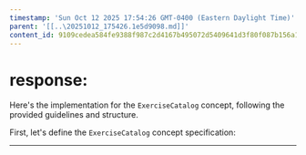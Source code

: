 ```yaml
---
timestamp: 'Sun Oct 12 2025 17:54:26 GMT-0400 (Eastern Daylight Time)'
parent: '[[..\20251012_175426.1e5d9098.md]]'
content_id: 9109cedea584fe9388f987c2d4167b495072d5409641d3f80f087b156a1b2f60
---
```


# response:

Here's the implementation for the `ExerciseCatalog` concept, following the provided guidelines and structure.

First, let's define the `ExerciseCatalog` concept specification:

***
